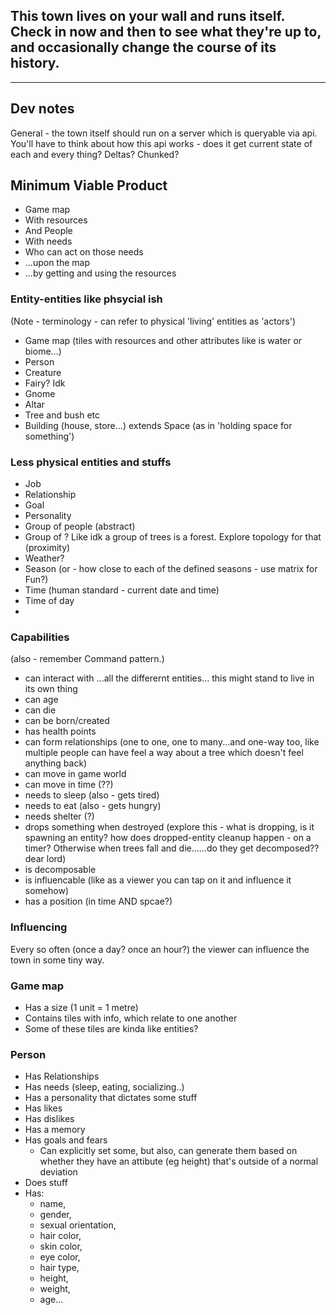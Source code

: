 ## This town lives on your wall and runs itself. Check in now and then to see what they're up to, and occasionally change the course of its history.

---

## Dev notes

General - the town itself should run on a server which is queryable via api. You'll have to think about how this api works - does it get current state of each and every thing? Deltas? Chunked?

## Minimum Viable Product

-   Game map
-   With resources
-   And People
-   With needs
-   Who can act on those needs
-   ...upon the map
-   ...by getting and using the resources

### Entity-entities like phsycial ish

(Note - terminology - can refer to physical 'living' entities as 'actors')

-   Game map (tiles with resources and other attributes like is water or biome...)
-   Person
-   Creature
-   Fairy? Idk
-   Gnome
-   Altar
-   Tree and bush etc
-   Building (house, store...) extends Space (as in 'holding space for something')

### Less physical entities and stuffs

-   Job
-   Relationship
-   Goal
-   Personality
-   Group of people (abstract)
-   Group of ? Like idk a group of trees is a forest. Explore topology for that (proximity)
-   Weather?
-   Season (or - how close to each of the defined seasons - use matrix for Fun?)
-   Time (human standard - current date and time)
-   Time of day
-

### Capabilities

(also - remember Command pattern.)

-   can interact with ...all the differernt entities... this might stand to live in its own thing
-   can age
-   can die
-   can be born/created
-   has health points
-   can form relationships (one to one, one to many...and one-way too, like multiple people can have feel a way about a tree which doesn't feel anything back)
-   can move in game world
-   can move in time (??)
-   needs to sleep (also - gets tired)
-   needs to eat (also - gets hungry)
-   needs shelter (?)
-   drops something when destroyed (explore this - what is dropping, is it spawning an entity? how does dropped-entity cleanup happen - on a timer? Otherwise when trees fall and die......do they get decomposed?? dear lord)
-   is decomposable
-   is influencable (like as a viewer you can tap on it and influence it somehow)
-   has a position (in time AND spcae?)

### Influencing

Every so often (once a day? once an hour?) the viewer can influence the town in some tiny way.

### Game map

-   Has a size (1 unit = 1 metre)
-   Contains tiles with info, which relate to one another
-   Some of these tiles are kinda like entities?

### Person

-   Has Relationships
-   Has needs (sleep, eating, socializing..)
-   Has a personality that dictates some stuff
-   Has likes
-   Has dislikes
-   Has a memory
-   Has goals and fears
    -   Can explicitly set some, but also, can generate them based on whether they have an attibute (eg height) that's outside of a normal deviation
-   Does stuff
-   Has:
    -   name,
    -   gender,
    -   sexual orientation,
    -   hair color,
    -   skin color,
    -   eye color,
    -   hair type,
    -   height,
    -   weight,
    -   age...
